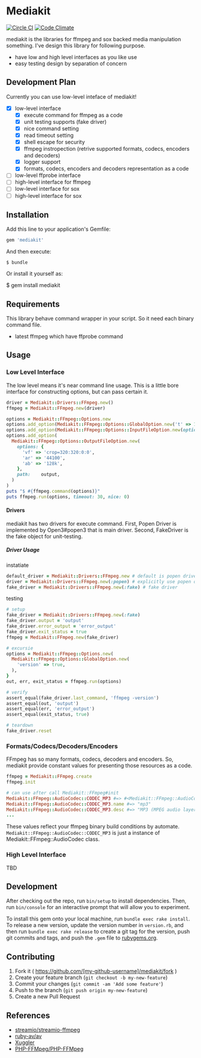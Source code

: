 # Mediakit

[![Circle CI](https://circleci.com/gh/ainame/mediakit/tree/master.svg?style=svg)](https://circleci.com/gh/ainame/mediakit/tree/master) [![Code Climate](https://codeclimate.com/github/ainame/mediakit/badges/gpa.svg)](https://codeclimate.com/github/ainame/mediakit)

mediakit is the libraries for ffmpeg and sox backed media manipulation something.
I've design this library for following purpose.

* have low and high level interfaces as you like use
* easy testing design by separation of concern

## Development Plan

Currently you can use low-level inteface of mediakit!

* [x] low-level interface
  * [x] execute command for ffmpeg as a code
  * [x] unit testing supports (fake driver)
  * [x] nice command setting
  * [x] read timeout setting
  * [x] shell escape for security
  * [x] ffmpeg instropection (retrive supported formats, codecs, encoders and decoders)
  * [x] logger support
  * [x] formats, codecs, encoders and decoders representation as a code
* [ ] low-level ffprobe interface
* [ ] high-level interface for ffmpeg
* [ ] low-level interface for sox
* [ ] high-level interface for sox

## Installation

Add this line to your application's Gemfile:

```ruby
gem 'mediakit'
```

And then execute:

    $ bundle

Or install it yourself as:

$ gem install mediakit

## Requirements

This library behave command wrapper in your script.
So it need each binary command file.

* latest ffmpeg which have ffprobe command

## Usage

### Low Level Interface

The low level means it's near command line usage.
This is a little bore interface for constructing options,
but can pass certain it.

```rb
driver = Mediakit::Drivers::FFmpeg.new()
ffmpeg = Mediakit::FFmpeg.new(driver)

options = Mediakit::FFmpeg::Options.new
options.add_option(Mediakit::FFmpeg::Options::GlobalOption.new('t' => 100))
options.add_option(Mediakit::FFmpeg::Options::InputFileOption.new(options: nil, path: input))
options.add_option(
  Mediakit::FFmpeg::Options::OutputFileOption.new(
    options: {
      'vf' => 'crop=320:320:0:0',
      'ar' => '44100',
      'ab' => '128k',
    },
    path:    output,
  )
)
puts "$ #{ffmpeg.command(options)}"
puts ffmpeg.run(options, timeout: 30, nice: 0)
```

#### Drivers

mediakit has two drivers for execute command. First, Popen Driver is implemented by Open3#popen3 that is main driver. Second, FakeDriver is the fake object for unit-testing.

##### Driver Usage

instatiate

```ruby
default_driver = Mediakit::Drivers::FFmpeg.new # default is popen driver
driver = Mediakit::Drivers::FFmpeg.new(:popen) # explicitly use popen driver
fake_driver = Mediakit::Drivers::FFmpeg.new(:fake) # fake driver
```

testing

```ruby
# setup
fake_driver = Mediakit::Drivers::FFmpeg.new(:fake)
fake_driver.output = 'output'
fake_driver.error_output = 'error_output'
fake_driver.exit_status = true
ffmpeg = Mediakit::FFmpeg.new(fake_driver)

# excursie
options = Mediakit::FFmpeg::Options.new(
  Mediakit::FFmpeg::Options::GlobalOption.new(
    'version' => true,
  ),
}
out, err, exit_status = ffmpeg.run(options)

# verify
assert_equal(fake_driver.last_command, 'ffmpeg -version')
assert_equal(out, 'output')
assert_equal(err, 'error_output')
assert_equal(exit_status, true)

# teardown
fake_driver.reset
```

### Formats/Codecs/Decoders/Encoders

FFmpeg has so many formats, codecs, decoders and encoders.
So, mediakit provide constant values for presenting those resources as a code.

```rb
ffmpeg = Mediakit::FFmpeg.create
ffmpeg.init

# can use after call Mediakit::FFmpeg#init
Mediakit::FFmpeg::AudioCodec::CODEC_MP3 #=> #<Mediakit::FFmpeg::AudioCodec:0x007fb514040ad0>
Mediakit::FFmpeg::AudioCodec::CODEC_MP3.name #=> "mp3"
Mediakit::FFmpeg::AudioCodec::CODEC_MP3.desc #=> "MP3 (MPEG audio layer 3)"
...

```

These values reflect your ffmpeg binary build conditions by automate.
`Mediakit::FFmpeg::AudioCodec::CODEC_MP3` is just a instance of Mediakit::FFmpeg::AudioCodec class.
### High Level Interface

TBD

## Development

After checking out the repo, run `bin/setup` to install dependencies. Then, run `bin/console` for an interactive prompt that will allow you to experiment.

To install this gem onto your local machine, run `bundle exec rake install`. To release a new version, update the version number in `version.rb`, and then run `bundle exec rake release` to create a git tag for the version, push git commits and tags, and push the `.gem` file to [rubygems.org](https://rubygems.org).

## Contributing

1. Fork it ( https://github.com/[my-github-username]/mediakit/fork )
2. Create your feature branch (`git checkout -b my-new-feature`)
3. Commit your changes (`git commit -am 'Add some feature'`)
4. Push to the branch (`git push origin my-new-feature`)
5. Create a new Pull Request

## References

* [streamio/streamio-ffmpeg](https://github.com/streamio/streamio-ffmpeg)
* [ruby-av/av](https://github.com/ruby-av/av)
* [Xuggler](http://www.xuggle.com/xuggler/)
* [PHP-FFMpeg/PHP-FFMpeg](https://github.com/PHP-FFMpeg/PHP-FFMpeg)

